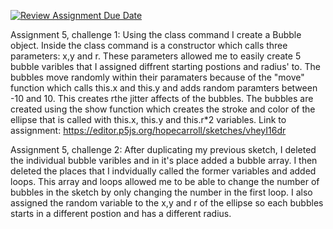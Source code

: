 [![Review Assignment Due Date](https://classroom.github.com/assets/deadline-readme-button-24ddc0f5d75046c5622901739e7c5dd533143b0c8e959d652212380cedb1ea36.svg)](https://classroom.github.com/a/pJv4oXRo)

Assignment 5, challenge 1: Using the class command I create a Bubble object. Inside the class command is a constructor which calls three parameters: x,y and r. These parameters allowed me to easily create 5 bubble varibles that I assigned diffrent starting postions and radius' to. The bubbles move randomly within their paramaters because of the "move" function which calls this.x and this.y and adds random paramters between -10 and 10. This creates rthe jitter affects of the bubbles. The bubbles are created using the show function which creates the stroke and color of the ellipse that is called with this.x, this.y and this.r*2 variables. 
Link to assignment: https://editor.p5js.org/hopecarroll/sketches/vheyI16dr

Assignment 5, challenge 2: After duplicating my previous sketch, I deleted the individual bubble varibles and in it's place added a bubble array. I then deleted the places that I indvidually called the former variables and added loops. This array and loops allowed me to be able to change the number of bubbles in the sketch by only changing the number in the first loop. I also assigned the random variable to the x,y and r of the ellipse so each bubbles starts in a different postion and has a different radius. 
